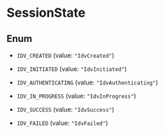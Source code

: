 

# SessionState

## Enum


* `IDV_CREATED` (value: `"IdvCreated"`)

* `IDV_INITIATED` (value: `"IdvInitiated"`)

* `IDV_AUTHENTICATING` (value: `"IdvAuthenticating"`)

* `IDV_IN_PROGRESS` (value: `"IdvInProgress"`)

* `IDV_SUCCESS` (value: `"IdvSuccess"`)

* `IDV_FAILED` (value: `"IdvFailed"`)



